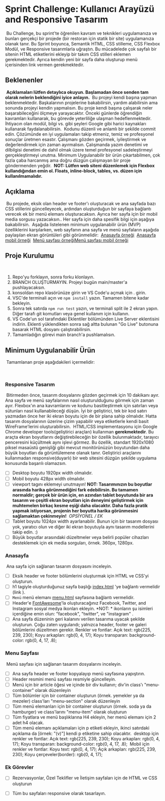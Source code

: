 # Sprint Challenge: Kullanıcı Arayüzü and Responsive Tasarım
​
Bu Challenge, bu sprint'te öğrenilen kavram ve teknikleri uygulamanıza ve bunları gerçekçi bir projede (bir restoran için statik bir site) uygulamanıza olanak tanır. Bu Sprint boyunca, Semantik HTML, CSS stilleme, CSS Flexbox Modül, ve Responsive tasarımlarla uğraştın. Bu mücadelede çok sayfalı bir sitenin HTML etiketlerini ekleyip bir takım CSS stilleri eklemen gerekmektedir. Ayrıca kendin yeni bir sayfa daha oluşturup menü içerisinden link vermen gerekmektedir.
​
​
## Beklenenler
​
**Açıklamaları lütfen detaylıca okuyun. Başlamadan önce senden tam olarak nelerin beklendiğini iyice anlayın.**
​
Bu projeyi kendi başına yapman beklenmektedir. Başkalarının projelerine bakabilirsin, yardım alabilirsin ama sonunda projeyi kendin yapmalısın.
Bu proje kendi başına çalışarak neler başarabileceğini ölçmeye yarayacaktır. Önceki günlerde öğrendiğin kavramları kullanarak, bu görevde yeterliliğe ulaşman hedeflenmektedir. İhtiyacın olan modül, bilgi vs. gibi şeyleri Google gibi harici kaynakları kullanarak faydalanabilirsin.
​
Kodunu düzenli ve anlamlı bir şekilde commit edin.
​
Çözümünde en iyi uygulamaları takip etmeniz, temiz ve profesyonel sonuçlar üretmen esastır. Çalışmanı gözden geçirmek, iyileştirmek ve değerlendirmek için zaman ayırmalısın. Çalışmanda yazım denetimi ve dilbilgisi denetimi de dahil olmak üzere temel profesyonel sadeleştirmeyi gerçekleştirmeyi unutma. Minimum Uygulanabilir bir ürün çıkartabilmen, çok fazla çaba harcanmış ama doğru düzgün çalışmayan bir proje göndermenden yeğdir.
​
**NOT: Lütfen web siteni düzenlemek için Flexbox kullandığından emin ol. Floats, inline-block, tables, vs. düzen için kullanılmamalıdır.**
​
​
## Açıklama
​
Bu projede, eksik olan header ve footer'ı oluşturacak ve ana sayfada bazı CSS stillerini güncelleyecek, ardından oluşturduğun bir sayfaya bağlantı verecek ek bir menü elemanı oluşturacaksın. Ayrıca her sayfa için bir mobil media sorgusu yazacaksın.. Her sayfa için daha spesifik bilgi için aşağıya bakabilirsin.
​
Aşağıda listelenen minimum uygulanabilir ürün (MVP) özelliklerini karşılarken, web sayfanın ana sayfa ve menü sayfaların aşağıda paylaşılan ekran görüntüleri gibi görünmelidir:
​
[Anasayfa örneği](/ornekler/anasayfa-desktop.png)
​
[Anasayfa mobil örneği](/ornekler/anasayfa-mobil.png)
​
[Menü sayfası örneği](/ornekler/menu-desktop.png)
​
[Menü sayfası mobil örneği](/ornekler/menu-mobil.png)
​
​
## Proje Kurulumu
​
1. Repo'yu forklayın, sonra forku klonlayın.
2. BRANCH OLUŞTURMAYIN. Projeyi bugün main/master'a pushlayacaksın.
3. konsoldan repo klasörünüze girin ve VS Code'u açmak için . girin.
4. VSC'de terminali açın ve  `npm install` yazın. Tamamen bitene kadar bekleyin.
5. Sonra tek satırda `npm run test` yazın, ve terminali split ile 2 ekran yapın. Diğer tarafı git komutları veya genel kullanım için kullanın.
6. VS Code'un sol tarafındaki Eklentiler bölümünden Live Server eklentisini indirin. Eklenti yüklendikten sonra sağ altta bulunan "Go Live" butonuna basarak HTML dosyanı çalıştırabilirsin.
7. Tamamladığın görevi main branch'a pushlamalısın.
​
​
## Minimum Uygulanabilir Ürün
​
Tamamlanan proje aşağıdakileri içermelidir:
 
​
### Responsive Tasarım 
​
Bitirmeden önce, tasarım dosyalarını gözden geçirmek için 10 dakikanı ayır. Ana sayfa ve menü sayfalarının nasıl oluşturulduğunu görmek için zaman ayır. Flexbox'ın ana kavramlarını ve kodunu basitleştirmek için satırları veya sütunları nasıl kullanabileceği düşün. İyi bir geliştirici, tek bir kod satırı yazmadan önce her iki ekran boyutu için de bir plana sahip olmalıdır. Hatta tasarım dosyalarının üzerine çizim yapabilir veya etiketlerle kendi basit WireFrame'lerini oluşturabilirsin.
​
HTML/CSS implementasyonu için Google Chrome developer tools(geliştirici araçları) kullanman **gerekmektedir**. Bu araçta ekran boyutlarını değiştirebileceğin bir özellik bulunmaktadır, tarayıcı penceresini küçültmek aynı işlevi görmez. Bu özellik, standart 1920x1080 piksel masaüstü genişliği gibi mevcut monitörünüzün boyutundan daha büyük boyutları da görüntülemene olanak tanır. Geliştirici araçlarını kullanmadan responsive(duyarlı) bir web sitesini düzgün şekilde uygulama konusunda başarılı olamazsın.
​
* [ ] Desktop boyutu 1920px width olmalıdır.
* [ ] Mobil boyutu 428px width olmalıdır.
* [ ] viewport tagını eklemeyi unutmayın!
​
**NOT: Tasarımınızın bu boyutlar arasında harika görünmediğini fark edebilirsin. Bu tamamen normaldir; gerçek bir ürün için, en azından tablet boyutunda bir ara tasarım ve çeşitli ekran boyutları için deneyimi geliştirmek için muhtemelen birkaç kesme eşiği daha olacaktır. Daha fazla pratik yapmak istiyorsan, projenin her boyutta harika görünmesini sağlamaktan çekinmeyin!**
​
*OPSİYONEL / EK*
* [ ] Tablet boyutu 1024px width ayarlanabilir. Bunun için bir tasarım dosyası yok, yaratıcı olun ve diğer iki ekran boyutuyla aynı tasarım modellerini takip edin. :)
* [ ] Büyük boyutlar arasındaki düzeltmeler veya belirli popüler cihazları desteklemek için ek media sorguları, örnek. 360px, 1280px.
​
​
### Anasayfa
​
Ana sayfa için sağlanan tasarım dosyasını inceleyin.
​
* [ ] Eksik header ve footer bölümlerini oluşturmak için HTML ve CSS'yi oluşturun.
* [ ] h1 tagiyle oluşturduğunuz sayfa başlığı [index.html](index.html) 'ye bağlantı vermelidir (link <a>).
* [ ] `Menü` menü elemanı [menu.html](menu.html) sayfasına bağlantı vermelidir.
* [ ] Header'e [FontAwesome](https://fontawesome.com/search)'la oluşturacağınız Facebook, Twitter, and Instagram sosyal medya ikonları ekleyin. *NOT: * ikonların şu isimleri içerdiğine emin olun: "facebook", "twitter", ve "instagram" .
* [ ] Ana sayfa düzeninin geri kalanını verilen tasarıma uyacak şekilde oluşturun. Çoğu zaten uygulandı; yalnızca header, footer ve galeri bölümlerini düzeltmen gerekir.
​
Renkler ve fontlar:
Açık text: rgb(225, 239, 230);
Koyu arkaplan: rgb(0, 4, 17);
Koyu transparan: background-color: rgb(0, 4, 17, .8);
​
​
### Menu Sayfası
​
Menü sayfası için sağlanan tasarım dosyalarını inceleyin.
​
* [ ] Ana sayfa header ve footer kopyalayıp menü sayfasına yapıştırın.
* [ ] Header resmini menü sayfası resmiyle güncelleyin.
* [ ] Menü için bir article öğesi ve içinde bir div kullanın; div'in class'ı "menu-container" olarak düzenleyin
* [ ] Tüm bölümler için bir container oluşturun (örnek. yemekler ya da  mezeler) class'ları "menu-section" olarak düzenleyin
* [ ] Tüm menü elemanları için bir container oluşturun (örnek. soda ya da hamburger) ve class'larını "menu-item" olarak oluşturun
* [ ] Tüm fiyatlara ve menü başlıklarına H4 ekleyin, her menü elemanı için 2 adet h4 olacak.
* [ ] Tüm menü elemanı açıklamaları için p etiketi ekleyin, ikinci satırdaki açıklama da [örnek: "(v)"] kendi p etiketine sahip olacaktır.
​
desktop için renkler ve fontlar:
Açık text: rgb(225, 239, 230);
Koyu arkaplan: rgb(0, 4, 17);
Koyu transparan: background-color: rgb(0, 4, 17, .8);
​
Mobil için renkler ve fontlar: 
Koyu text: rgb(0, 4, 17);
Açık arkaplan: rgb(225, 239, 230);
Koyu çerçeveler(border): rgb(0, 4, 17);
​
​
### Ek Görevler
* [ ] Rezervasyonlar, Özel Teklifler ve İletişim sayfaları için de HTML ve CSS oluşturun
* [ ] Tüm bu sayfaları responsive olarak tasarlayın.​

